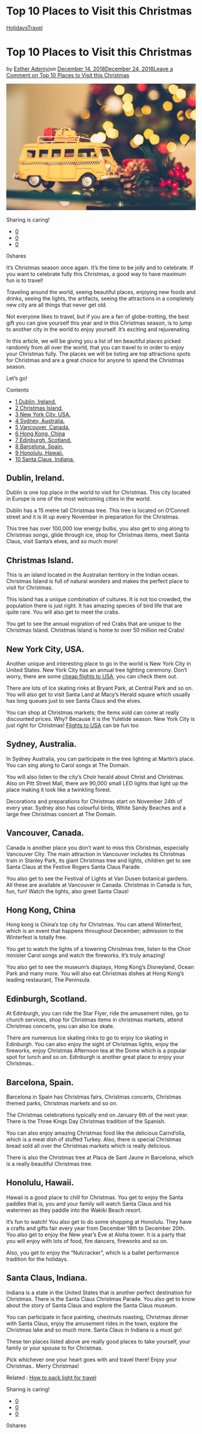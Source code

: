 # Top 10 Places to Visit this Christmas

[Holidays](https://estheradeniyi.com/category/holidays/)[Travel](https://estheradeniyi.com/category/travel/)
# Top 10 Places to Visit this Christmas

by [Esther Adeniyi](https://estheradeniyi.com/author/esther-adeniyi/)on [December 14, 2018December 24, 2018](https://estheradeniyi.com/places-visit-this-christmas/)[Leave a Comment on Top 10 Places to Visit this Christmas](https://estheradeniyi.com/places-visit-this-christmas/#respond)

![](images\pexels-photo-714915.jpeg)

Sharing is caring!

- [0](https://www.facebook.com/sharer/sharer.php?u=https%3A%2F%2Festheradeniyi.com%2Fplaces-visit-this-christmas%2F&amp;t=Top%2010%20Places%20to%20Visit%20this%20Christmas)
- [0](https://twitter.com/intent/tweet?text=Top%2010%20Places%20to%20Visit%20this%20Christmas&amp;url=https%3A%2F%2Festheradeniyi.com%2Fplaces-visit-this-christmas%2F)
- [0](#)

0shares

It&#x2019;s Christmas season once again. It&#x2019;s the time to be jolly and to celebrate. If you want to celebrate fully this Christmas, a good way to have maximum fun is to travel!

Traveling around the world, seeing beautiful places, enjoying new foods and drinks, seeing the lights, the artifacts, seeing the attractions in a completely new city are all things that never get old.

Not everyone likes to travel, but if you are a fan of globe-trotting, the best gift you can give yourself this year and in this Christmas season, is to jump to another city in the world to enjoy yourself. It&#x2019;s exciting and rejuvenating.

In this article, we will be giving you a list of ten beautiful places picked randomly from all over the world, that you can travel to in order to enjoy your Christmas fully. The places we will be listing are top attractions spots for Christmas and are a great choice for anyone to spend the Christmas season.

Let&#x2019;s go!

Contents

- [1 Dublin, Ireland.](#Dublin_Ireland)
- [2 Christmas Island.](#Christmas_Island)
- [3 New York City, USA.](#New_York_City_USA)
- [4 Sydney, Australia.](#Sydney_Australia)
- [5 Vancouver, Canada.](#Vancouver_Canada)
- [6 Hong Kong, China](#Hong_Kong_China)
- [7 Edinburgh, Scotland.](#Edinburgh_Scotland)
- [8 Barcelona, Spain.](#Barcelona_Spain)
- [9 Honolulu, Hawaii.](#Honolulu_Hawaii)
- [10 Santa Claus, Indiana.](#Santa_Claus_Indiana)

## Dublin, Ireland.

Dublin is one top place in the world to visit for Christmas. This city located in Europe is one of the most welcoming cities in the world.

Dublin has a 15 metre tall Christmas tree. This tree is located on O&#x2019;Connell street and it is lit up every November in preparation for the Christmas.

This tree has over 100,000 low energy bulbs, you also get to sing along to Christmas songs, glide through ice, shop for Christmas items, meet Santa Claus, visit Santa&#x2019;s elves, and so much more!

## Christmas Island.

This is an island located in the Australian territory in the Indian ocean. Christmas Island is full of natural wonders and makes the perfect place to visit for Christmas.

This Island has a unique combination of cultures. It is not too crowded, the population there is just right. It has amazing species of bird life that are quite rare. You will also get to meet the crabs.

You get to see the annual migration of red Crabs that are unique to the Christmas Island. Christmas Island is home to over 50 million red Crabs!

## New York City, USA.

Another unique and interesting place to go in the world is New York City in United States. New York City has an annual tree lighting ceremony. Don&#x2019;t worry, there are some [cheap flights to USA](https://www.travelstart.com.ng/lp/usa/flights), you can check them out.

There are lots of Ice skating rinks at Bryant Park, at Central Park and so on. You will also get to visit Santa Land at Macy&#x2019;s Herald square which usually has long queues just to see Santa Claus and the elves.

You can shop at Christmas markets; the items sold can come at really discounted prices. Why? Because it is the Yuletide season. New York City is just right for Christmas! [Flights to USA](https://www.travelstart.com.ng/lp/usa/flights) can be fun too

## Sydney, Australia.

In Sydney Australia, you can participate in the tree lighting at Martin&#x2019;s place. You can sing along to Carol songs at The Domain.

You will also listen to the city&#x2019;s Choir herald about Christ and Christmas. Also on Pitt Street Mall, there are 90,000 small LED lights that light up the place making it look like a twinkling forest.

Decorations and preparations for Christmas start on November 24th of every year. Sydney also has colourful birds, White Sandy Beaches and a large free Christmas concert at The Domain.

## Vancouver, Canada.

Canada is another place you don&#x2019;t want to miss this Christmas, especially Vancouver City. The main attraction in Vancouver includes its Christmas train in Stanley Park, its giant Christmas tree and lights, children get to see Santa Claus at the Festive Rogers Santa Claus Parade.

You also get to see the Festival of Lights at Van Dusen botanical gardens. All these are available at Vancouver in Canada. Christmas in Canada is fun, fun, fun! Watch the lights, also greet Santa Claus!

## Hong Kong, China

Hong kong is China&#x2019;s top city for Christmas. You can attend Winterfest, which is an event that happens throughout December; admission to the Winterfest is totally free.

You get to watch the lights of a towering Christmas tree, listen to the Choir minister Carol songs and watch the fireworks. It&#x2019;s truly amazing!

You also get to see the museum&#x2019;s displays, Hong Kong&#x2019;s Disneyland, Ocean Park and many more. You will also eat Christmas dishes at Hong Kong&#x2019;s leading restaurant, The Peninsula.

## Edinburgh, Scotland.

At Edinburgh, you can ride the Star Flyer, ride the amusement rides, go to church services, shop for Christmas items in christmas markets, attend Christmas concerts, you can also Ice skate.

There are numerous Ice skating rinks to go to enjoy Ice skating in Edinburgh. You can also enjoy the sight of Christmas lights, enjoy the fireworks, enjoy Christmas Afternoon tea at the Dome which is a popular spot for lunch and so on. Edinburgh is another great place to enjoy your Christmas..

## Barcelona, Spain.

Barcelona in Spain has Christmas fairs, Christmas concerts, Christmas themed parks, Christmas markets and so on.

The Christmas celebrations typically end on January 6th of the next year. There is the Three Kings Day Christmas tradition of the Spanish.

You can also enjoy amazing Christmas food like the delicious Carnd&#x2019;olla, which is a meat dish of stuffed Turkey. Also, there is special Christmas bread sold all over the Christmas markets which is really delicious.

There is also the Christmas tree at Placa de Sant Jaune in Barcelona, which is a really beautiful Christmas tree.

## Honolulu, Hawaii.

Hawaii is a good place to chill for Christmas. You get to enjoy the Santa paddles that is, you and your family will watch Santa Claus and his watermen as they paddle into the Wakiki Beach resort.

It&#x2019;s fun to watch! You also get to do some shopping at Honolulu. They have a crafts and gifts fair every year from December 18th to December 20th. You also get to enjoy the New year&#x2019;s Eve at Aloha tower. It is a party that you will enjoy with lots of food, fire dancers, fireworks and so on.

Also, you get to enjoy the &#x201C;Nutcracker&#x201D;, which is a ballet performance tradition for the holidays.

## Santa Claus, Indiana.

Indiana is a state in the United States that is another perfect destination for Christmas. There is the Santa Claus Christmas Parade. You also get to know about the story of Santa Claus and explore the Santa Claus museum.

You can participate in face painting, chestnuts roasting, Christmas dinner with Santa Claus, enjoy the amusement rides in the town, explore the Christmas lake and so much more. Santa Claus in Indiana is a must go!

These ten places listed above are really good places to take yourself, your family or your spouse to for Christmas.

Pick whichever one your heart goes with and travel there! Enjoy your Christmas.. Merry Christmas!

Related : [How to pack light for travel](https://estheradeniyi.com/packing-light-for-travel/)

Sharing is caring!

- [0](https://www.facebook.com/sharer/sharer.php?u=https%3A%2F%2Festheradeniyi.com%2Fplaces-visit-this-christmas%2F&amp;t=Top%2010%20Places%20to%20Visit%20this%20Christmas)
- [0](https://twitter.com/intent/tweet?text=Top%2010%20Places%20to%20Visit%20this%20Christmas&amp;url=https%3A%2F%2Festheradeniyi.com%2Fplaces-visit-this-christmas%2F)
- [0](#)

0shares